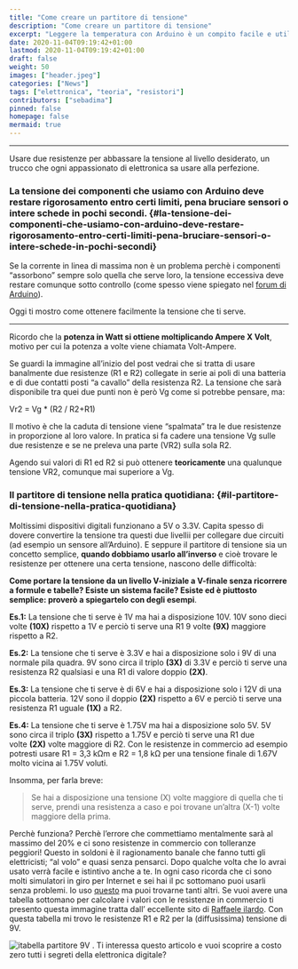 ```yaml
---
title: "Come creare un partitore di tensione"
description: "Come creare un partitore di tensione"
excerpt: "Leggere la temperatura con Arduino è un compito facile e utilissimo. Esiste in commercio a poco prezzo un varietà di sensori di temperatura con delle caratteristiche spesso molto diverse e applicazioni sorprendenti. Nel post vi vogliamo presentare quelli che abbiamo usato personalmente e usiamo tuttora nelle installazioni più facili e redditizie.."
date: 2020-11-04T09:19:42+01:00
lastmod: 2020-11-04T09:19:42+01:00
draft: false
weight: 50
images: ["header.jpeg"]
categories: ["News"]
tags: ["elettronica", "teoria", "resistori"]
contributors: ["sebadima"]
pinned: false
homepage: false
mermaid: true
---
```


<style>
.x {
    transition:transform 0.50s ease;
}

.x:hover {
    -webkit-transform:scale(1.75); /* or some other value */
    transform:scale(1.75);
}
</style>


---
Usare due resistenze per abbassare la tensione al livello desiderato, un trucco che ogni appassionato di elettronica sa usare alla perfezione.


### La tensione dei componenti che usiamo con Arduino deve restare rigorosamento entro certi limiti, pena bruciare sensori o intere schede in pochi secondi. {#la-tensione-dei-componenti-che-usiamo-con-arduino-deve-restare-rigorosamento-entro-certi-limiti-pena-bruciare-sensori-o-intere-schede-in-pochi-secondi}

Se la corrente in linea di massima non è un problema perchè i componenti “assorbono” sempre solo quella che serve loro, la tensione eccessiva deve restare comunque sotto controllo (come spesso viene spiegato nel [forum di Arduino][1]).

Oggi ti mostro come ottenere facilmente la tensione che ti serve.

* * *

Ricordo che la **potenza in Watt si ottiene moltiplicando Ampere X Volt**, motivo per cui la potenza a volte viene chiamata Volt-Ampere.

Se guardi la immagine all’inizio del post vedrai che si tratta di usare banalmente due resistenze (R1 e R2) collegate in serie ai poli di una batteria e di due contatti posti “a cavallo” della resistenza R2. La tensione che sarà disponibile tra quei due punti non è però Vg come si potrebbe pensare, ma:

Vr2 = Vg * (R2 / R2+R1)

Il motivo è che la caduta di tensione viene “spalmata” tra le due resistenze in proporzione al loro valore. In pratica si fa cadere una tensione Vg sulle due resistenze e se ne preleva una parte (VR2) sulla sola R2.

Agendo sui valori di R1 ed R2 si può ottenere **teoricamente** una qualunque tensione VR2, comunque mai superiore a Vg.

### Il partitore di tensione nella pratica quotidiana: {#il-partitore-di-tensione-nella-pratica-quotidiana}

Moltissimi dispositivi digitali funzionano a 5V o 3.3V. Capita spesso di dovere convertire la tensione tra questi due livellii per collegare due circuiti (ad esempio un sensore all’Arduino). E seppure il partitore di tensione sia un concetto semplice, **quando dobbiamo usarlo all’inverso** e cioè trovare le resistenze per ottenere una certa tensione, nascono delle difficoltà:

**Come portare la tensione da un livello V-iniziale a V-finale senza ricorrere a formule e tabelle? Esiste un sistema facile? Esiste ed è piuttosto semplice: proverò a spiegartelo con degli esempi**.

**Es.1:** La tensione che ti serve è 1V ma hai a disposizione 10V. 10V sono dieci volte **(10X)** rispetto a 1V e perciò ti serve una R1 9 volte **(9X)** maggiore rispetto a R2.

**Es.2:** La tensione che ti serve è 3.3V e hai a disposizione solo i 9V di una normale pila quadra. 9V sono circa il triplo **(3X)** di 3.3V e perciò ti serve una resistenza R2 qualsiasi e una R1 di valore doppio **(2X)**.

**Es.3:** La tensione che ti serve è di 6V e hai a disposizione solo i 12V di una piccola batteria. 12V sono il doppio **(2X)** rispetto a 6V e perciò ti serve una resistenza R1 uguale **(1X)** a R2.

**Es.4:** La tensione che ti serve è 1.75V ma hai a disposizione solo 5V. 5V sono circa il triplo **(3X)** rispetto a 1.75V e perciò ti serve una R1 due volte **(2X)** volte maggiore di R2. Con le resistenze in commercio ad esempio potresti usare R1 = 3,3 kΩm e R2 = 1,8 kΩ per una tensione finale di 1.67V molto vicina ai 1.75V voluti.

Insomma, per farla breve:

> Se hai a disposizione una tensione (X) volte maggiore di quella che ti serve, prendi una resistenza a caso e poi trovane un’altra (X-1) volte maggiore della prima.

Perchè funziona? Perchè l’errore che commettiamo mentalmente sarà al massimo del 20% e ci sono resistenze in commercio con tolleranze peggiori! Questo in soldoni è il ragionamento banale che fanno tutti gli elettricisti; “al volo” e quasi senza pensarci. Dopo qualche volta che lo avrai usato verrà facile e istintivo anche a te. In ogni caso ricorda che ci sono molti simulatori in giro per Internet e sei hai il pc sottomano puoi usarli senza problemi. Io uso [questo][2] ma puoi trovarne tanti altri. Se vuoi avere una tabella sottomano per calcolare i valori con le resistenze in commercio ti presento questa immagine tratta dall&#8217; eccellente sito di [Raffaele ilardo][3]. Con questa tabella mi trovo le resistenze R1 e R2 per la (diffusissima) tensione di 9V.

<img decoding="async" src="https://res.cloudinary.com/sebadima/image/upload/v1600194577/001/parti3_x8s6or.png" alt="itabella partitore 9V" /> . Ti interessa questo articolo e vuoi scoprire a costo zero tutti i segreti della elettronica digitale?

 [1]: https://forum.arduino.cc/index.php?topic=36324.0
 [2]: https://web.archive.org/web/20201026072734/http://www.pcbooster.altervista.org/?artid=232
 [3]: http://www.raffaeleilardo.it/parti.htm
